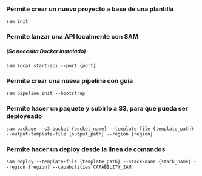 ### Permite crear un nuevo proyecto a base de una plantilla
`sam init`

### Permite lanzar una API localmente con SAM
##### (Se necesita Docker instalado)

`sam local start-api --port {port}`

### Permite crear una nueva pipeline con guia

`sam pipeline init --bootstrap`

### Permite hacer un paquete y subirlo a S3, para que pueda ser deployeado
`sam package --s3-bucket {bucket_name} --template-file {template_path} --output-template-file {output_path} --region {region}`

### Permite hacer un deploy desde la linea de comandos
`sam deploy --template-file {template_path} --stack-name {stack_name} --region {region} --capabilities CAPABILITY_IAM `